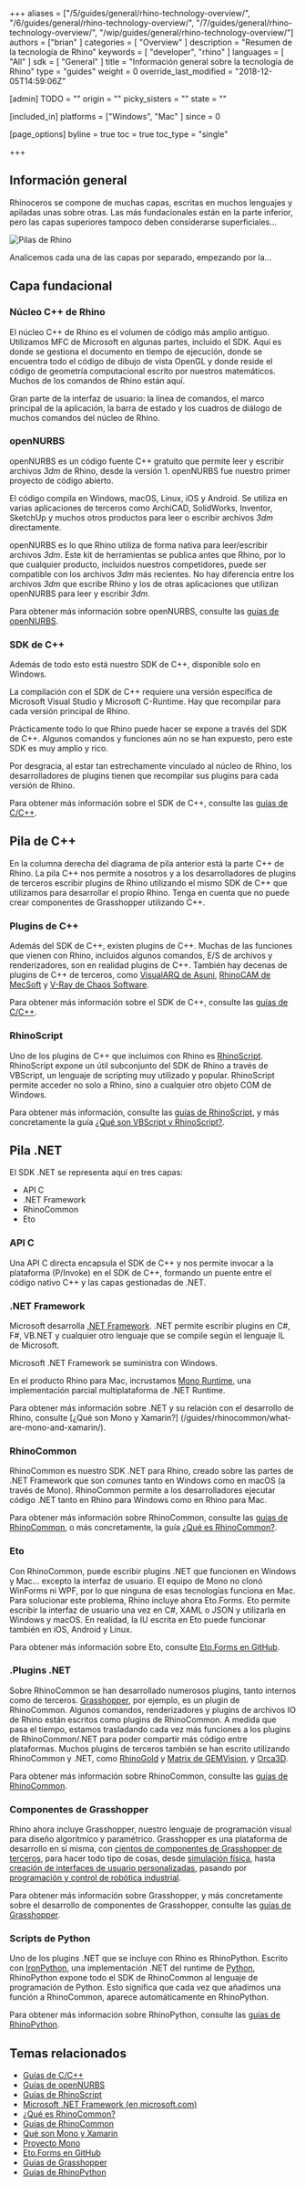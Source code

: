 +++
aliases = ["/5/guides/general/rhino-technology-overview/", "/6/guides/general/rhino-technology-overview/", "/7/guides/general/rhino-technology-overview/", "/wip/guides/general/rhino-technology-overview/"]
authors = ["brian" ]
categories = [ "Overview" ]
description = "Resumen de la tecnología de Rhino"
keywords = [ "developer", "rhino" ]
languages = [ "All" ]
sdk = [ "General" ]
title = "Información general sobre la tecnología de Rhino"
type = "guides"
weight = 0
override_last_modified = "2018-12-05T14:59:06Z"

[admin]
TODO = ""
origin = ""
picky_sisters = ""
state = ""

[included_in]
platforms = ["Windows", "Mac" ]
since = 0

[page_options]
byline = true
toc = true
toc_type = "single"

+++


## Información general

Rhinoceros se compone de muchas capas, escritas en muchos lenguajes y apiladas unas sobre otras.  Las más fundacionales están en la parte inferior, pero las capas superiores tampoco deben considerarse superficiales...

![Pilas de Rhino](/images/rhino-technology-overview-01.png)

Analicemos cada una de las capas por separado, empezando por la...

## Capa fundacional

### Núcleo C++ de Rhino

El núcleo C++ de Rhino es el volumen de código más amplio antiguo.  Utilizamos MFC de Microsoft en algunas partes, incluido el SDK.  Aquí es donde se gestiona el documento en tiempo de ejecución, donde se encuentra todo el código de dibujo de vista OpenGL y donde reside el código de geometría computacional escrito por nuestros matemáticos. Muchos de los comandos de Rhino están aquí.

Gran parte de la interfaz de usuario: la línea de comandos, el marco principal de la aplicación, la barra de estado y los cuadros de diálogo de muchos comandos del núcleo de Rhino.

### openNURBS

openNURBS es un código fuente C++ gratuito que permite leer y escribir archivos *3dm* de Rhino, desde la versión 1.  openNURBS fue nuestro primer proyecto de código abierto.

El código compila en Windows, macOS, Linux, iOS y Android.  Se utiliza en varias aplicaciones de terceros como ArchiCAD, SolidWorks, Inventor, SketchUp y muchos otros productos para leer o escribir archivos *3dm* directamente.

openNURBS es lo que Rhino utiliza de forma nativa para leer/escribir archivos *3dm*.  Este kit de herramientas se publica antes que Rhino, por lo que cualquier producto, incluidos nuestros competidores, puede ser compatible con los archivos *3dm* más recientes.  No hay diferencia entre los archivos *3dm* que escribe Rhino y los de otras aplicaciones que utilizan openNURBS para leer y escribir *3dm*.

Para obtener más información sobre openNURBS, consulte las [guías de openNURBS](/guides/opennurbs/).

### SDK de C++

Además de todo esto está nuestro SDK de C++, disponible solo en Windows.

La compilación con el SDK de C++ requiere una versión específica de Microsoft Visual Studio y Microsoft C-Runtime.  Hay que recompilar para cada versión principal de Rhino.

Prácticamente todo lo que Rhino puede hacer se expone a través del SDK de C++. Algunos comandos y funciones aún no se han expuesto, pero este SDK es muy amplio y rico.

Por desgracia, al estar tan estrechamente vinculado al núcleo de Rhino, los desarrolladores de plugins tienen que recompilar sus plugins para cada versión de Rhino.

Para obtener más información sobre el SDK de C++, consulte las [guías de C/C++](/guides/cpp/).

## Pila de C++

En la columna derecha del diagrama de pila anterior está la parte C++ de Rhino.  La pila C++ nos permite a nosotros y a los desarrolladores de plugins de terceros escribir plugins de Rhino utilizando el mismo SDK de C++ que utilizamos para desarrollar el propio Rhino.  Tenga en cuenta que no puede crear componentes de Grasshopper utilizando C++.

### Plugins de C++

Además del SDK de C++, existen plugins de C++.  Muchas de las funciones que vienen con Rhino, incluidos algunos comandos, E/S de archivos y renderizadores, son en realidad plugins de C++.  También hay decenas de plugins de C++ de terceros, como [VisualARQ de Asuni](http://www.visualarq.com/), [RhinoCAM de MecSoft](https://mecsoft.com/rhinocam-software/) y [V-Ray de Chaos Software](https://www.chaosgroup.com/vray/rhino).

Para obtener más información sobre el SDK de C++, consulte las [guías de C/C++](/guides/cpp/).

### RhinoScript

Uno de los plugins de C++ que incluimos con Rhino es [RhinoScript](/guides/rhinoscript/what-are-vbscript-rhinoscript/).  RhinoScript expone un útil subconjunto del SDK de Rhino a través de VBScript, un lenguaje de scripting muy utilizado y popular.  RhinoScript permite acceder no solo a Rhino, sino a cualquier otro objeto COM de Windows.

Para obtener más información, consulte las [guías de RhinoScript](/guides/rhinoscript/), y más concretamente la guía [¿Qué son VBScript y RhinoScript?](/guides/rhinoscript/what-are-vbscript-rhinoscript/).

## Pila .NET

El SDK .NET se representa aquí en tres capas:

- API C
- .NET Framework
- RhinoCommon
- Eto

### API C

Una API C directa encapsula el SDK de C++ y nos permite invocar a la plataforma (P/Invoke) en el SDK de C++, formando un puente entre el código nativo C++ y las capas gestionadas de .NET.

### .NET Framework

Microsoft desarrolla [.NET Framework](https://www.microsoft.com/net/framework). .NET permite escribir plugins en C#, F#, VB.NET y cualquier otro lenguaje que se compile según el lenguaje IL de Microsoft.

Microsoft .NET Framework se suministra con Windows.

En el producto Rhino para Mac, incrustamos [Mono Runtime](https://www.mono-project.com), una implementación parcial multiplataforma de .NET Runtime.

Para obtener más información sobre .NET y su relación con el desarrollo de Rhino, consulte [¿Qué son Mono y Xamarin?] (/guides/rhinocommon/what-are-mono-and-xamarin/).

### RhinoCommon

RhinoCommon es nuestro SDK .NET para Rhino, creado sobre las partes de .NET Framework que son *comunes* tanto en Windows como en macOS (a través de Mono).  RhinoCommon permite a los desarrolladores ejecutar código .NET tanto en Rhino para Windows como en Rhino para Mac.

Para obtener más información sobre RhinoCommon, consulte las [guías de RhinoCommon](/guides/rhinocommon/), o más concretamente, la guía [¿Qué es RhinoCommon?](/guides/rhinocommon/what-is-rhinocommon).

### Eto

Con RhinoCommon, puede escribir plugins .NET que funcionen en Windows y Mac... excepto la interfaz de usuario. El equipo de Mono no clonó WinForms ni WPF, por lo que ninguna de esas tecnologías funciona en Mac.  Para solucionar este problema, Rhino incluye ahora Eto.Forms.  Eto permite escribir la interfaz de usuario una vez en C#, XAML o JSON y utilizarla en Windows y macOS.  En realidad, la IU escrita en Eto puede funcionar también en iOS, Android y Linux.

Para obtener más información sobre Eto, consulte [Eto.Forms en GitHub](https://github.com/picoe/Eto).

### .Plugins .NET

Sobre RhinoCommon se han desarrollado numerosos plugins, tanto internos como de terceros.  [Grasshopper](http://www.grasshopper3d.com/), por ejemplo, es un plugin de RhinoCommon. Algunos comandos, renderizadores y plugins de archivos IO de Rhino están escritos como plugins de RhinoCommon.  A medida que pasa el tiempo, estamos trasladando cada vez más funciones a los plugins de RhinoCommon/.NET para poder compartir más código entre plataformas.  Muchos plugins de terceros también se han escrito utilizando RhinoCommon y .NET, como [RhinoGold](http://www.tdmsolutions.com/) y [Matrix de GEMVision](http://www.stuller.com/matrix), y [Orca3D](http://orca3d.com/).

Para obtener más información sobre RhinoCommon, consulte las [guías de RhinoCommon](/guides/rhinocommon/).

### Componentes de Grasshopper

Rhino ahora incluye Grasshopper, nuestro lenguaje de programación visual para diseño algorítmico y paramétrico.  Grasshopper es una plataforma de desarrollo en sí misma, con [cientos de componentes de Grasshopper de terceros](http://www.food4rhino.com/grasshopper-addons), para hacer todo tipo de cosas, desde [simulación física](http://www.food4rhino.com/project/kangaroo), hasta [creación de interfaces de usuario personalizadas](http://www.food4rhino.com/project/human-ui), pasando por [programación y control de robótica industrial](http://www.food4rhino.com/project/hal).

Para obtener más información sobre Grasshopper, y más concretamente sobre el desarrollo de componentes de Grasshopper, consulte las [guías de Grasshopper](/guides/grasshopper/).

### Scripts de Python

Uno de los plugins .NET que se incluye con Rhino es RhinoPython.  Escrito con [IronPython](http://ironpython.net/), una implementación .NET del runtime de [Python](https://www.python.org/), RhinoPython expone todo el SDK de RhinoCommon al lenguaje de programación de Python.  Esto significa que cada vez que añadimos una función a RhinoCommon, aparece automáticamente en RhinoPython.

Para obtener más información sobre RhinoPython, consulte las [guías de RhinoPython](/guides/rhinopython/).

## Temas relacionados

- [Guías de C/C++](/guides/cpp/)
- [Guías de openNURBS](/guides/opennurbs/)
- [Guías de RhinoScript](/guides/rhinoscript/)
- [Microsoft .NET Framework (en microsoft.com)](https://dotnet.microsoft.com/es-es/apps/desktop)
- [¿Qué es RhinoCommon?](/guides/rhinocommon/what-is-rhinocommon)
- [Guías de RhinoCommon](/guides/rhinocommon/)
- [Qué son Mono y Xamarin](/guides/rhinocommon/what-are-mono-and-xamarin/)
- [Proyecto Mono](https://www.mono-project.com)
- [Eto.Forms en GitHub](https://github.com/picoe/Eto)
- [Guías de Grasshopper](/guides/grasshopper/)
- [Guías de RhinoPython](/guides/rhinopython/)
